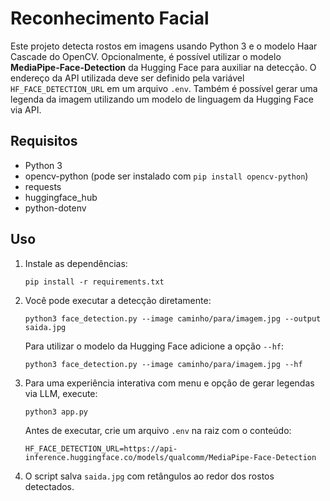 # Reconhecimento Facial

Este projeto detecta rostos em imagens usando Python 3 e o modelo Haar Cascade do OpenCV.
Opcionalmente, é possível utilizar o modelo **MediaPipe-Face-Detection** da Hugging Face para auxiliar na detecção.
O endereço da API utilizada deve ser definido pela variável `HF_FACE_DETECTION_URL` em um arquivo `.env`.
Também é possível gerar uma legenda da imagem utilizando um modelo de linguagem
da Hugging Face via API.

## Requisitos

- Python 3
- opencv-python (pode ser instalado com `pip install opencv-python`)
- requests
- huggingface_hub
- python-dotenv

## Uso

1. Instale as dependências:
   ```
   pip install -r requirements.txt
   ```
2. Você pode executar a detecção diretamente:
   ```
   python3 face_detection.py --image caminho/para/imagem.jpg --output saida.jpg
   ```
   Para utilizar o modelo da Hugging Face adicione a opção `--hf`:
   ```
   python3 face_detection.py --image caminho/para/imagem.jpg --hf
   ```
3. Para uma experiência interativa com menu e opção de gerar legendas via LLM,
   execute:
   ```
   python3 app.py
   ```
   Antes de executar, crie um arquivo `.env` na raiz com o conteúdo:
   ```
   HF_FACE_DETECTION_URL=https://api-inference.huggingface.co/models/qualcomm/MediaPipe-Face-Detection
   ```
4. O script salva `saida.jpg` com retângulos ao redor dos rostos detectados.
